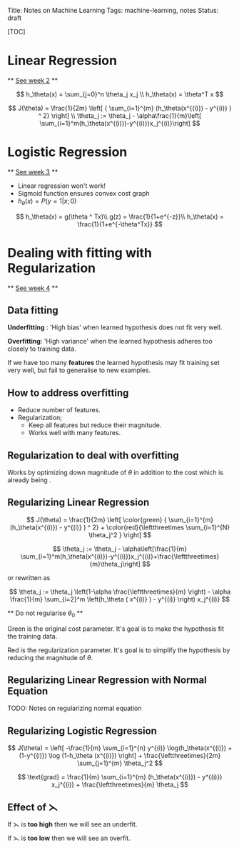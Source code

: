 Title: Notes on Machine Learning
Tags: machine-learning, notes
Status: draft

[TOC]

Linear Regression
=================
** [See week 2](https://www.coursera.org/learn/machine-learning/home/week/2) ** 


$$
h_\theta(x) = \sum_{j=0}^n \theta_j x_j \\
h_\theta(x) = \theta^T x
$$

$$
J(\theta) = \frac{1}{2m} \left[ { \sum_{i=1}^{m} (h_\theta(x^{(i)}) - y^{(i)} ) ^ 2} \right]   \\
\theta_j := \theta_j - \alpha\frac{1}{m}\left[ \sum_{i=1}^m(h_\theta(x^{(i)})-y^{(i)})x_j^{(i)}\right]  
$$

Logistic Regression
===================
** [See week 3](https://www.coursera.org/learn/machine-learning/home/week/3) ** 

* Linear regression won't work!
* Sigmoid function ensures convex cost graph
* $h_\theta(x)=P(y=1|x;0)$

$$
h_\theta(x) = g(\theta ^ Tx)\\
g(z) = \frac{1}{1+e^{-z}}\\
h_\theta(x) = \frac{1}{1+e^{-\theta^Tx}}
$$


Dealing with fitting with Regularization
========================================
** [See week 4](https://www.coursera.org/learn/machine-learning/home/week/4) ** 


Data fitting
------------

**Underfitting** : 'High bias' when learned hypothesis does not fit very well. 

**Overfitting**: 'High variance' when the learned hypothesis adheres too closely
to training data.

If we have too many **features** the learned hypothesis may fit training set
very well, but fail to generalise to new examples.

How to address overfitting
--------------------------
* Reduce number of features.
* Regularization;
    + Keep all features but reduce their magnitude.
    + Works well with many features.


Regularization to deal with overfitting
---------------------------------------
Works by optimizing down magnitude of $\theta$ in addition to the cost which is
already being .


Regularizing Linear Regression
------------------------------

$$
J(\theta) = \frac{1}{2m} \left[ \color{green} { \sum_{i=1}^{m} (h_\theta(x^{(i)}) - y^{(i)} ) ^ 2} + \color{red}{\leftthreetimes \sum_{i=1}^{N} \theta_j^2 } \right]
$$

$$
\theta_j := \theta_j - \alpha\left[\frac{1}{m} \sum_{i=1}^m(h_\theta(x^{(i)})-y^{(i)})x_j^{(i)}+\frac{\leftthreetimes}{m}\theta_j\right]
$$

or rewritten as

$$
\theta_j := \theta_j \left(1-\alpha \frac{\leftthreetimes}{m} \right) - \alpha \frac{1}{m} \sum_{i=2}^m \left(h_\theta ( x^{(i)} ) - y^{(i)} \right) x_j^{(i)}
$$

** Do not regularise $\theta_0$ **

Green is the original cost parameter. It's goal is to make the hypothesis fit
the training data.

Red is the regularization parameter. It's goal is to simplify the hypothesis by
reducing the magnitude of $\theta$.


Regularizing Linear Regression with Normal Equation
---------------------------------------------------
TODO: Notes on regularizing normal equation

Regularizing Logistic Regression
--------------------------------

$$
J(\theta) = \left[ -\frac{1}{m} \sum_{i=1}^{n} y^{(i)} \log(h_\theta(x^{(i)}) + (1-y^{(i)}) \log (1-h_\theta (x^{(i)}) \right] + \frac{\leftthreetimes}{2m} \sum_{j=1}^{m} \theta_j^2 
$$

$$
\text{grad} = \frac{1}{m} \sum_{i=1}^{m} (h_\theta(x^{(i)}) - y^{(i)}) x_j^{(i)} + \frac{\leftthreetimes}{m} \theta_j
$$


Effect of $\leftthreetimes$
-----------------------------

If $\leftthreetimes$ is **too high**  then we will see an underfit.

If $\leftthreetimes$ is **too low**  then we will see an overfit.
